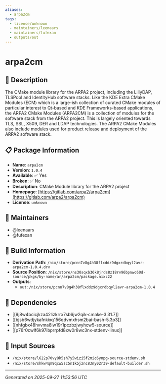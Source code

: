```yaml
---
aliases:
  - arpa2cm
tags:
  - license/unknown
  - maintainers/leenaars
  - maintainers/fufexan
  - outputs/out
---
```


# arpa2cm

## 📝 Description

The CMake module library for the ARPA2 project, including the LillyDAP,
TLSPool and IdentityHub software stacks. Like the KDE Extra CMake Modules (ECM)
which is a large-ish collection of curated CMake modules of particular
interest to Qt-based and KDE Frameworks-based applications, the ARPA2
CMake Modules (ARPA2CM) is a collection of modules for the software
stack from the ARPA2 project. This is largely oriented towards
TLS, SSL, X509, DER and LDAP technologies. The ARPA2 CMake Modules
also include modules used for product release and deployment of
the ARPA2 software stack.


## 📋 Package Information

- **Name**: `arpa2cm`
- **Version**: `1.0.4`
- **Available**: ✅ Yes
- **Broken**: ✅ No
- **Description**: CMake Module library for the ARPA2 project
- **Homepage**: [https://gitlab.com/arpa2/arpa2cm](https://gitlab.com/arpa2/arpa2cm)
- **License**: `unknown`
## 👥 Maintainers

- @leenaars
- @fufexan


## 🔧 Build Information

- **Derivation Path**: `/nix/store/pcnn7v8g4h38flxddz9dgxrdbqyl2avr-arpa2cm-1.0.4.drv`
- **Source Position**: `/nix/store/ns30sqxb36k8jrds8z18rv96bpnwc60d-source/pkgs/by-name/ar/arpa2cm/package.nix:22`
- **Outputs**:
  - `out`:  `/nix/store/pcnn7v8g4h38flxddz9dgxrdbqyl2avr-arpa2cm-1.0.4`

## 🔗 Dependencies

- [[9j8w4bcicjkza42lizkrrx7sb6jw2qik-cmake-3.31.7]]
- [[bjsb6wdjykafnkixq156qdvmxhsm2bai-bash-5.3p3]]
- [[nhfgbx48hvvma8iw19r1pczbzjwyhcw5-source]]
- [[p76r0cwlf6k97ibprrpfd8xw0r8wc3nx-stdenv-linux]]

## 📁 Input Sources

- `/nix/store/l622p70vy8k5sh7y5wizi5f2mic6ynpg-source-stdenv.sh`
- `/nix/store/shkw4qm9qcw5sc5n1k5jznc83ny02r39-default-builder.sh`

---
*Generated on 2025-09-27 11:53:56 UTC*
